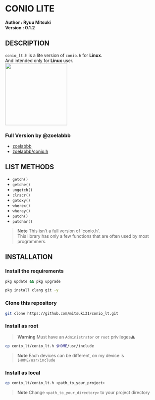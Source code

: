 # CONIO LITE
**Author  : Ryuu Mitsuki**<br>
**Version : 0.1.2**<br>

## DESCRIPTION
`conio_lt.h` is a lite version of `conio.h` for **Linux**.<br>
And intended only for **Linux** user.<br>
<img src="https://www.freepnglogos.com/uploads/linux-png/difference-between-linux-and-window-operating-system-3.png" width="200" height="200"/>

### Full Version by @zoelabbb
- [zoelabbb](https://github.com/zoelabbb)
- [zoelabbb/conio.h](https://github.com/zoelabbb/conio.h.git)

## LIST METHODS
- `getch()`
- `getche()`
- `ungetch()`
- `clrscr()`
- `gotoxy()`
- `wherex()`
- `wherey()`
- `putch()`
- `putchar()`
> **Note** This isn't a full version of 'conio.h'.<br>
> This library has only a few functions that are often used by most programmers.<br>

## INSTALLATION
### Install the requirements
```bash
pkg update && pkg upgrade
```
```bash
pkg install clang git -y
```
### Clone this repository
```bash
git clone https://github.com/mitsuki31/conio_lt.git
```

### Install as root
> **Warning** Must have an `Administrator` or `root` privileges:warning:
```bash
cp conio_lt/conio_lt.h $HOME/usr/include
```
> **Note** Each devices can be different, on my device is `$HOME/usr/include`

### Install as local
```bash
cp conio_lt/conio_lt.h <path_to_your_project>
```
> **Note** Change `<path_to_your_directory>` to your project directory<br>
